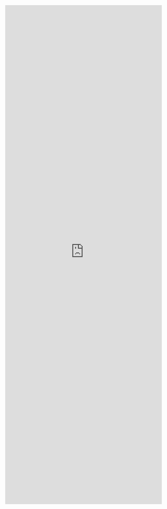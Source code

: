 <iframe 
    title='Tooltip Examples'
    src='https://fabricweb.z5.web.core.windows.net/pr-deploy-site/refs/pull/9333/merge/fabric-website-resources/dist/index.html#/examples/tooltip?docsExample=true'
    frameborder='no'
    height='1600'
    style='width: 100%;'
>